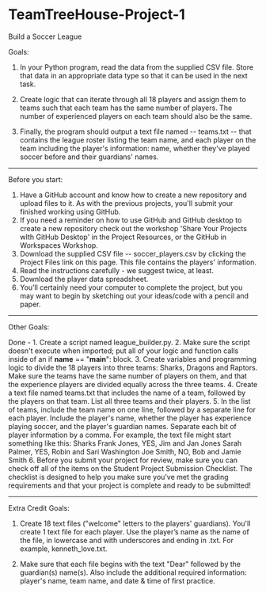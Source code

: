 # TeamTreeHouse-Project-1
Build a Soccer League

Goals:

1. In your Python program, read the data from the supplied CSV file. Store that data in an appropriate data type so that it can be used in the next task.

2. Create logic that can iterate through all 18 players and assign them to teams such that each team has the same number of players. The number of experienced players on each team should also be the same.

3. Finally, the program should output a text file named -- teams.txt -- that contains the league roster listing the team name, and each player on the team including the player's information: name, whether they've played soccer before and their guardians' names.

--------------
Before you start:

1. Have a GitHub account and know how to create a new repository and upload files to it. As with the previous projects, you'll submit your finished working using GitHub.
2. If you need a reminder on how to use GitHub and GitHub desktop to create a new repository check out the workshop 'Share Your Projects wIth GitHub Desktop' in the Project Resources, or the GitHub in Workspaces Workshop.
3. Download the supplied CSV file -- soccer_players.csv by clicking the Project Files link on this page. This file contains the players' information.
4. Read the instructions carefully - we suggest twice, at least.
5. Download the player data spreadsheet.
6. You’ll certainly need your computer to complete the project, but you may want to begin by sketching out your ideas/code with a pencil and paper.

--------------

Other Goals:

Done - 1. Create a script named league_builder.py.
2. Make sure the script doesn't execute when imported; put all of your logic and function calls inside of an if __name__ == "__main__": block.
3. Create variables and programming logic to divide the 18 players into three teams: Sharks, Dragons and Raptors. Make sure the teams have the same number of players on them, and that the experience players are divided equally across the three teams.
4. Create a text file named teams.txt that includes the name of a team, followed by the players on that team. List all three teams and their players.
5. In the list of teams, include the team name on one line, followed by a separate line for each player. Include the player's name, whether the player has experience playing soccer, and the player's guardian names. Separate each bit of player information by a comma. For example, the text file might start something like this:
  Sharks
  Frank Jones, YES, Jim and Jan Jones
  Sarah Palmer, YES, Robin and Sari Washington
  Joe Smith, NO, Bob and Jamie Smith
6. Before you submit your project for review, make sure you can check off all of the items on the Student Project Submission Checklist. The checklist is designed to help you make sure you’ve met the grading requirements and that your project is complete and ready to be submitted!

-------------

Extra Credit Goals:

1. Create 18 text files ("welcome" letters to the players' guardians). You'll create 1 text file for each player. Use the player’s name as the name of the file, in lowercase and with underscores and ending in .txt. For example, kenneth_love.txt.

2. Make sure that each file begins with the text "Dear" followed by the guardian(s) name(s). Also include the additional required information: player's name, team name, and date & time of first practice.
